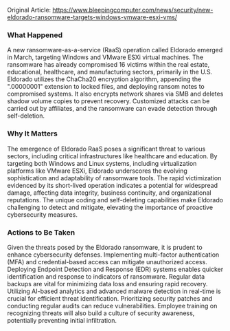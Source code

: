 Original Article: https://www.bleepingcomputer.com/news/security/new-eldorado-ransomware-targets-windows-vmware-esxi-vms/

### What Happened

A new ransomware-as-a-service (RaaS) operation called Eldorado emerged in March, targeting Windows and VMware ESXi virtual machines. The ransomware has already compromised 16 victims within the real estate, educational, healthcare, and manufacturing sectors, primarily in the U.S. Eldorado utilizes the ChaCha20 encryption algorithm, appending the ".00000001" extension to locked files, and deploying ransom notes to compromised systems. It also encrypts network shares via SMB and deletes shadow volume copies to prevent recovery. Customized attacks can be carried out by affiliates, and the ransomware can evade detection through self-deletion.

### Why It Matters

The emergence of Eldorado RaaS poses a significant threat to various sectors, including critical infrastructures like healthcare and education. By targeting both Windows and Linux systems, including virtualization platforms like VMware ESXi, Eldorado underscores the evolving sophistication and adaptability of ransomware tools. The rapid victimization evidenced by its short-lived operation indicates a potential for widespread damage, affecting data integrity, business continuity, and organizational reputations. The unique coding and self-deleting capabilities make Eldorado challenging to detect and mitigate, elevating the importance of proactive cybersecurity measures.

### Actions to Be Taken

Given the threats posed by the Eldorado ransomware, it is prudent to enhance cybersecurity defenses. Implementing multi-factor authentication (MFA) and credential-based access can mitigate unauthorized access. Deploying Endpoint Detection and Response (EDR) systems enables quicker identification and response to indicators of ransomware. Regular data backups are vital for minimizing data loss and ensuring rapid recovery. Utilizing AI-based analytics and advanced malware detection in real-time is crucial for efficient threat identification. Prioritizing security patches and conducting regular audits can reduce vulnerabilities. Employee training on recognizing threats will also build a culture of security awareness, potentially preventing initial infiltration.